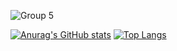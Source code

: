 ![Group 5](https://github.com/Ranranruo/Ranranruo/assets/123725521/26656087-d943-4674-98c6-5dff83427c3c)

[![Anurag's GitHub stats](https://github-readme-stats.vercel.app/api?username=Ranranruo&layout=)](https://github.com/anuraghazra/github-readme-stats) [![Top Langs](https://github-readme-stats.vercel.app/api/top-langs/?username=Ranranruo&layout=compact)](https://github.com/anuraghazra/github-readme-stats)

